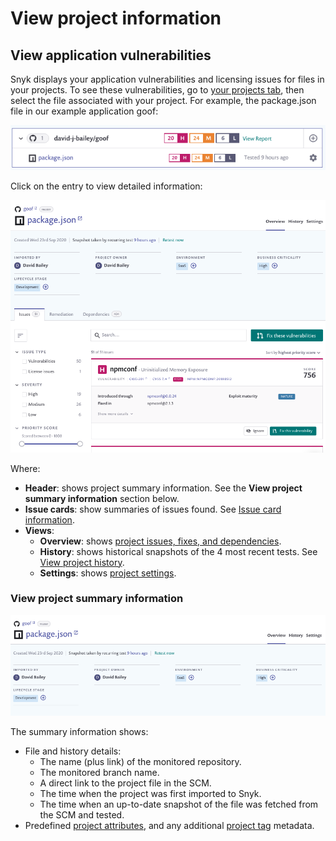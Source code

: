 # View project information

## View application vulnerabilities

Snyk displays your application vulnerabilities and licensing issues for files in your projects. To see these vulnerabilities, go to [your projects tab](https://app.snyk.io/projects), then select the file associated with your project. For example, the package.json file in our example application goof:

![](../../../.gitbook/assets/application-vuln.png)

Click on the entry to view detailed information:

![](../../../.gitbook/assets/project-page.png)

Where:

* **Header**: shows project summary information. See the **View project summary information** section below.
* **Issue cards**: show summaries of issues found. See [Issue card information](https://docs.snyk.io/getting-started/introduction-to-snyk-projects/issue-card-information).
* **Views**:
  * **Overview**: shows [project issues, fixes, and dependencies](https://docs.snyk.io/getting-started/introduction-to-snyk-projects/view-project-issues-remediations-and-dependencies).
  * **History**: shows historical snapshots of the 4 most recent tests. See [View project history](https://docs.snyk.io/getting-started/introduction-to-snyk-projects/view-project-history).
  * **Settings**: shows [project settings](https://docs.snyk.io/getting-started/introduction-to-snyk-projects/view-project-settings).

### View project summary information

![](../../../.gitbook/assets/proj-summ.png)

The summary information shows:

* File and history details:
  * The name (plus link) of the monitored repository.
  * The monitored branch name.
  * A direct link to the project file in the SCM.
  * The time when the project was first imported to Snyk.
  * The time when an up-to-date snapshot of the file was fetched from the SCM and tested.
* Predefined [project attributes](https://docs.snyk.io/fixing-and-prioritizing-issues/policies/assign-a-policy-to-project-attributes), and any additional [project tag](https://docs.snyk.io/getting-started/introduction-to-snyk-projects/project-tags) metadata.
